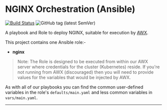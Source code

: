# NGINX Orchestration (Ansible)

[![Build Status](https://travis-ci.com/InformaticsMatters/nginx-ansible.svg?branch=master)](https://travis-ci.com/InformaticsMatters/nginx-ansible)
![GitHub tag (latest SemVer)](https://img.shields.io/github/v/tag/informaticsmatters/nginx-ansible)

A playbook and Role to deploy NGINX, suitable for execution by
[AWX].

This project contains one Ansible role:-

*   **nginx**

>   Note: The Role is designed to be executed from within our AWX server
    where credentials for the cluster (Kubernetes) reside. If you're not
    running from AWX (discouraged) then you will need to provide
    values for the variables that would be injected by AWX.

As with all of our playbooks you can find the common user-defined variables
in the role's `defaults/main.yaml` and less common variables in
`vars/main.yaml`.

---

[awx]: https://github.com/ansible/awx
